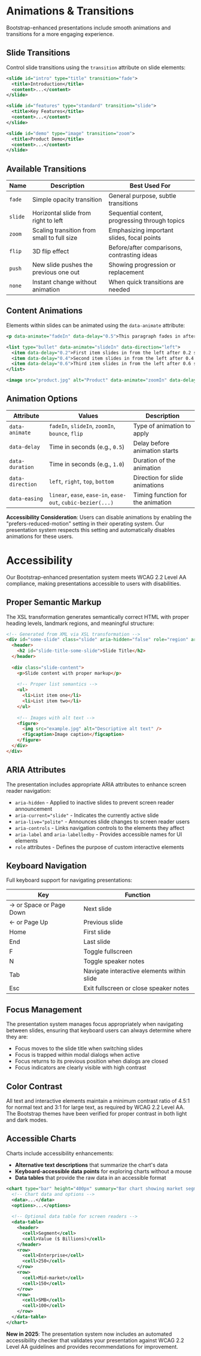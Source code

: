 # Animations & Transitions

Bootstrap-enhanced presentations include smooth animations and transitions for a more engaging experience.

## Slide Transitions

Control slide transitions using the `transition` attribute on slide elements:

```xml
<slide id="intro" type="title" transition="fade">
  <title>Introduction</title>
  <content>...</content>
</slide>

<slide id="features" type="standard" transition="slide">
  <title>Key Features</title>
  <content>...</content>
</slide>

<slide id="demo" type="image" transition="zoom">
  <title>Product Demo</title>
  <content>...</content>
</slide>
```

## Available Transitions

| Name | Description | Best Used For |
|------|-------------|--------------|
| `fade` | Simple opacity transition | General purpose, subtle transitions |
| `slide` | Horizontal slide from right to left | Sequential content, progressing through topics |
| `zoom` | Scaling transition from small to full size | Emphasizing important slides, focal points |
| `flip` | 3D flip effect | Before/after comparisons, contrasting ideas |
| `push` | New slide pushes the previous one out | Showing progression or replacement |
| `none` | Instant change without animation | When quick transitions are needed |

## Content Animations

Elements within slides can be animated using the `data-animate` attribute:

```xml
<p data-animate="fadeIn" data-delay="0.5">This paragraph fades in after 0.5 seconds</p>

<list type="bullet" data-animate="slideIn" data-direction="left">
  <item data-delay="0.2">First item slides in from the left after 0.2 seconds</item>
  <item data-delay="0.4">Second item slides in from the left after 0.4 seconds</item>
  <item data-delay="0.6">Third item slides in from the left after 0.6 seconds</item>
</list>

<image src="product.jpg" alt="Product" data-animate="zoomIn" data-delay="1.0" />
```

## Animation Options

| Attribute | Values | Description |
|-----------|--------|-------------|
| `data-animate` | `fadeIn`, `slideIn`, `zoomIn`, `bounce`, `flip` | Type of animation to apply |
| `data-delay` | Time in seconds (e.g., `0.5`) | Delay before animation starts |
| `data-duration` | Time in seconds (e.g., `1.0`) | Duration of the animation |
| `data-direction` | `left`, `right`, `top`, `bottom` | Direction for slide animations |
| `data-easing` | `linear`, `ease`, `ease-in`, `ease-out`, `cubic-bezier(...)` | Timing function for the animation |

**Accessibility Consideration**: Users can disable animations by enabling the "prefers-reduced-motion" setting in their operating system. Our presentation system respects this setting and automatically disables animations for these users.

# Accessibility

Our Bootstrap-enhanced presentation system meets WCAG 2.2 Level AA compliance, making presentations accessible to users with disabilities.

## Proper Semantic Markup

The XSL transformation generates semantically correct HTML with proper heading levels, landmark regions, and meaningful structure:

```html
<!-- Generated from XML via XSL transformation -->
<div id="some-slide" class="slide" aria-hidden="false" role="region" aria-roledescription="slide">
  <header>
    <h2 id="slide-title-some-slide">Slide Title</h2>
  </header>
  
  <div class="slide-content">
    <p>Slide content with proper markup</p>
    
    <!-- Proper list semantics -->
    <ul>
      <li>List item one</li>
      <li>List item two</li>
    </ul>
    
    <!-- Images with alt text -->
    <figure>
      <img src="example.jpg" alt="Descriptive alt text" />
      <figcaption>Image caption</figcaption>
    </figure>
  </div>
</div>
```

## ARIA Attributes

The presentation includes appropriate ARIA attributes to enhance screen reader navigation:

- `aria-hidden` - Applied to inactive slides to prevent screen reader announcement
- `aria-current="slide"` - Indicates the currently active slide
- `aria-live="polite"` - Announces slide changes to screen reader users
- `aria-controls` - Links navigation controls to the elements they affect
- `aria-label` and `aria-labelledby` - Provides accessible names for UI elements
- `role` attributes - Defines the purpose of custom interactive elements

## Keyboard Navigation

Full keyboard support for navigating presentations:

| Key | Function |
|-----|----------|
| → or Space or Page Down | Next slide |
| ← or Page Up | Previous slide |
| Home | First slide |
| End | Last slide |
| F | Toggle fullscreen |
| N | Toggle speaker notes |
| Tab | Navigate interactive elements within slide |
| Esc | Exit fullscreen or close speaker notes |

## Focus Management

The presentation system manages focus appropriately when navigating between slides, ensuring that keyboard users can always determine where they are:

- Focus moves to the slide title when switching slides
- Focus is trapped within modal dialogs when active
- Focus returns to its previous position when dialogs are closed
- Focus indicators are clearly visible with high contrast

## Color Contrast

All text and interactive elements maintain a minimum contrast ratio of 4.5:1 for normal text and 3:1 for large text, as required by WCAG 2.2 Level AA. The Bootstrap themes have been verified for proper contrast in both light and dark modes.

## Accessible Charts

Charts include accessibility enhancements:

- **Alternative text descriptions** that summarize the chart's data
- **Keyboard-accessible data points** for exploring charts without a mouse
- **Data tables** that provide the raw data in an accessible format

```xml
<chart type="bar" height="400px" summary="Bar chart showing market segments: Enterprise at $250B, Mid-market at $150B, and SMB at $100B">
  <!-- Chart data and options -->
  <data>...</data>
  <options>...</options>
  
  <!-- Optional data table for screen readers -->
  <data-table>
    <header>
      <cell>Segment</cell>
      <cell>Value ($ Billions)</cell>
    </header>
    <row>
      <cell>Enterprise</cell>
      <cell>250</cell>
    </row>
    <row>
      <cell>Mid-market</cell>
      <cell>150</cell>
    </row>
    <row>
      <cell>SMB</cell>
      <cell>100</cell>
    </row>
  </data-table>
</chart>
```

**New in 2025**: The presentation system now includes an automated accessibility checker that validates your presentation against WCAG 2.2 Level AA guidelines and provides recommendations for improvement.
